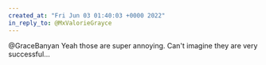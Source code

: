 ```yaml
---
created_at: "Fri Jun 03 01:40:03 +0000 2022"
in_reply_to: @MxValorieGrayce
---
```


@GraceBanyan Yeah those are super annoying. Can't imagine they are very successful...
